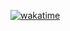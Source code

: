 [![wakatime](https://wakatime.com/badge/user/018c5f02-4113-4fb1-b303-444a501c19c5/project/018c926a-7ec7-4920-9e13-746a2a73971f.svg)](https://wakatime.com/badge/user/018c5f02-4113-4fb1-b303-444a501c19c5/project/018c926a-7ec7-4920-9e13-746a2a73971f)